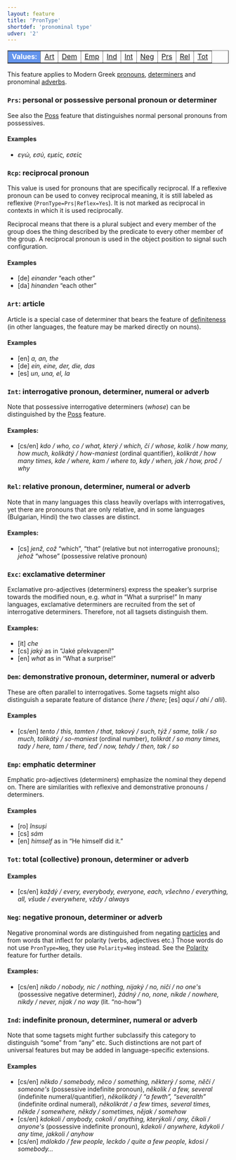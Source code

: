 ```yaml
---
layout: feature
title: 'PronType'
shortdef: 'pronominal type'
udver: '2'
---
```


<table class="typeindex" border="1">
<tr>
  <td style="background-color:cornflowerblue;color:white"><strong>Values:</strong> </td>
   <td><a href="#Art">Art</a></td>
  <td><a href="#Dem">Dem</a></td>
  <td><a href="#Emp">Emp</a></td>
  <td><a href="#Ind">Ind</a></td>
  <td><a href="#Int">Int</a></td>
  <td><a href="#Neg">Neg</a></td>
  <td><a href="#Prs">Prs</a></td>
  <td><a href="#Rel">Rel</a></td>
  <td><a href="#Tot">Tot</a></td>
</tr>
</table>

This feature  applies to Modern Greek [pronouns](el-pos/PRON),
[determiners](el-pos/DET) and pronominal [adverbs](el-pos/ADV).


### <a name="Prs">`Prs`</a>: personal or possessive personal pronoun or determiner

See also the [Poss]() feature that distinguishes normal personal
pronouns from possessives. 

#### Examples

* _εγώ, εσύ, εμείς, εσείς_


### <a name="Rcp">`Rcp`</a>: reciprocal pronoun

This value is used for pronouns that are specifically reciprocal. If a reflexive pronoun can be used to convey reciprocal meaning,
it is still labeled as reflexive (`PronType=Prs|Reflex=Yes`). It is not marked as reciprocal in contexts in which it is used
reciprocally.

Reciprocal means that there is a plural subject and every member of the group does the thing described by the predicate to
every other member of the group. A reciprocal pronoun is used in the object position to signal such configuration.

#### Examples

* [de] _einander_ “each other”
* [da] _hinanden_ “each other”

### <a name="Art">`Art`</a>: article

Article is a special case of determiner that bears the feature of
[definiteness](Definite) (in other languages, the feature may be
marked directly on nouns).

#### Examples

* [en] _a, an, the_ 
* [de] _ein, eine, der, die, das_ 
* [es] _un, una, el, la_

### <a name="Int">`Int`</a>: interrogative pronoun, determiner, numeral or adverb

Note that possessive interrogative determiners (_whose_) can be
distinguished by the [Poss]() feature.

#### Examples: 

* [cs/en] _kdo / who, co / what, který / which, čí / whose, kolik /
  how many, how much, kolikátý / how-maniest_ (ordinal quantifier),
  _kolikrát / how many times, kde / where, kam / where to, kdy / when,
  jak / how, proč / why_

### <a name="Rel">`Rel`</a>: relative pronoun, determiner, numeral or adverb

Note that in many languages this class heavily overlaps with
interrogatives, yet there are pronouns that are only relative, and in
some languages (Bulgarian, Hindi) the two classes are distinct.

#### Examples: 

* [cs] _jenž, což_ “which”, “that” (relative but not interrogative
  pronouns); _jehož_ “whose” (possessive relative pronoun)

### <a name="Exc">`Exc`</a>: exclamative determiner

Exclamative pro-adjectives (determiners) express the speaker’s surprise towards
the modified noun, e.g. _what_ in “What a surprise!” In many languages,
exclamative determiners are recruited from the set of interrogative determiners.
Therefore, not all tagsets distinguish them.

#### Examples: 

* [it] _che_
* [cs] _jaký_ as in “Jaké překvapení!”
* [en] _what_ as in “What a surprise!”

### <a name="Dem">`Dem`</a>: demonstrative pronoun, determiner, numeral or adverb

These are often parallel to interrogatives. Some tagsets might also
distinguish a separate feature of distance (_here / there_; [es] _aquí
/ ahí / allí_).

#### Examples

* [cs/en] _tento / this, tamten / that, takový / such, týž / same,
  tolik / so much, tolikátý / so-maniest_ (ordinal number), _tolikrát
  / so many times, tady / here, tam / there, teď / now, tehdy / then,
  tak / so_

### <a name="Emp">`Emp`</a>: emphatic determiner

Emphatic pro-adjectives (determiners) emphasize the nominal they depend on.
There are similarities with reflexive and demonstrative pronouns / determiners.

#### Examples

* [ro] _însuși_
* [cs] _sám_
* [en] _himself_ as in “He himself did it.”

### <a name="Tot">`Tot`</a>: total (collective) pronoun, determiner or adverb

#### Examples

* [cs/en] _každý / every, everybody, everyone, each, všechno /
  everything, all, všude / everywhere, vždy / always_

### <a name="Neg">`Neg`</a>: negative pronoun, determiner or adverb

Negative pronominal words are distinguished from negating [particles](u-pos/PART)
and from words that inflect for polarity (verbs, adjectives etc.) Those words
do not use `PronType=Neg`, they use `Polarity=Neg` instead. See the
[Polarity]() feature for further details.

#### Examples: 

* [cs/en] _nikdo / nobody, nic / nothing, nijaký / no, ničí / no
  one's_ (possessive negative determiner), _žádný / no, none, nikde /
  nowhere, nikdy / never, nijak / no way_ (lit. “no-how”)

### <a name="Ind">`Ind`</a>: indefinite pronoun, determiner, numeral or adverb

Note that some tagsets might further subclassify this category to
distinguish “some” from “any” etc. Such distinctions are not part of
universal features but may be added in language-specific extensions.

#### Examples

* [cs/en] _někdo / somebody, něco / something, některý / some, něčí /
  someone's_ (possessive indefinite pronoun), _několik / a few,
  several_ (indefinite numeral/quantifier), _několikátý / “a fewth”,
  “severalth”_ (indefinite ordinal numeral), _několikrát / a few
  times, several times, někde / somewhere, někdy / sometimes, nějak /
  somehow_
* [cs/en] _kdokoli / anybody, cokoli / anything, kterýkoli / any,
  číkoli / anyone's_ (possessive indefinite pronoun), _kdekoli /
  anywhere, kdykoli / any time, jakkoli / anyhow_
* [cs/en] _málokdo / few people, leckdo / quite a few people, kdosi /
  somebody…_
